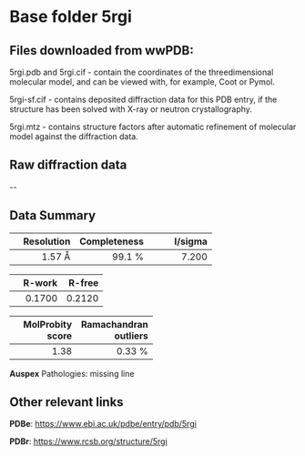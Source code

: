 # Base folder 5rgi

## Files downloaded from wwPDB:

5rgi.pdb and 5rgi.cif - contain the coordinates of the threedimensional molecular model, and can be viewed with, for example, Coot or Pymol.

5rgi-sf.cif - contains deposited diffraction data for this PDB entry, if the structure has been solved with X-ray or neutron crystallography.

5rgi.mtz - contains structure factors after automatic refinement of molecular model against the diffraction data.

## Raw diffraction data

--<br> 

## Data Summary
|   | Resolution | Completeness| I/sigma |
|---|-------------:|----------------:|--------------:|
|   |1.57 Å|99.1  %|<img width=50/>7.200|

|   | **R-work**| **R-free**   
|---|-------------:|----------------:|           
||  0.1700|  0.2120|

|   |**MolProbity<br>score**| **Ramachandran<br>outliers** 
|---|-------------:|----------------:|
||  1.38|  0.33 %|

**Auspex** Pathologies: missing line

 

## Other relevant links 
**PDBe**:  https://www.ebi.ac.uk/pdbe/entry/pdb/5rgi
 
**PDBr**: https://www.rcsb.org/structure/5rgi 

